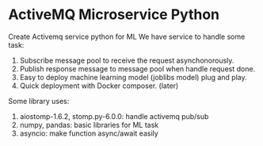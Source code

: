 # ActiveMQ Microservice Python
Create Activemq service python for ML
We have service to handle some task:
1. Subscribe message pool to receive the request asynchonorously.
2. Publish response message to message pool when handle request done.
3. Easy to deploy machine learning model (joblibs model) plug and play.
4. Quick deployment with Docker composer. (later)

Some library uses:
1. aiostomp-1.6.2, stomp.py-6.0.0: handle activemq pub/sub
2. numpy, pandas: basic libraries for ML task
3. asyncio: make function async/await easily
